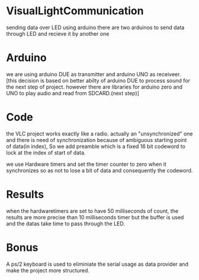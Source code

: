 # VisualLightCommunication
sending data over LED using arduino
there are two arduinos to send data through LED and recieve it by another one
# Arduino
we are using arduino DUE as transmitter and arduino UNO as receiveer. [this decision is based on better abilty of arduino DUE to process sound for the next step of project. however there are libraries for arduino zero and UNO to play audio and read from SDCARD.(next step)]

# Code
the VLC project works exactly like a radio. actually an "unsynchronized" one and there is need of synchronization because of ambiguous starting point of data(in index), So we add preamble which is a fixed 16 bit codeword to lock at the index of start of data.

we use Hardware timers and set the timer counter to zero when it synchronizes so as not to lose a bit of data and consequently the codeword.

# Results
when the hardwaretimers are set to have 50 milliseconds of count, the results are more precise than 10 milliseconds timer but the buffer is used and the datas take time to pass through the LED. 

# Bonus
A ps/2 keyboard is used to eliminiate the serial usage as data provider and make the project more structured.
